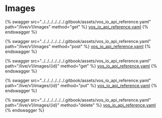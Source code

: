 # Images

{% swagger src="../../../../../../.gitbook/assets/vos_io_api_reference.yaml" path="/live/v1/images" method="get" %}
[vos_io_api_reference.yaml](../../../../../../.gitbook/assets/vos_io_api_reference.yaml)
{% endswagger %}

{% swagger src="../../../../../../.gitbook/assets/vos_io_api_reference.yaml" path="/live/v1/images" method="post" %}
[vos_io_api_reference.yaml](../../../../../../.gitbook/assets/vos_io_api_reference.yaml)
{% endswagger %}

{% swagger src="../../../../../../.gitbook/assets/vos_io_api_reference.yaml" path="/live/v1/images/{id}" method="get" %}
[vos_io_api_reference.yaml](../../../../../../.gitbook/assets/vos_io_api_reference.yaml)
{% endswagger %}

{% swagger src="../../../../../../.gitbook/assets/vos_io_api_reference.yaml" path="/live/v1/images/{id}" method="put" %}
[vos_io_api_reference.yaml](../../../../../../.gitbook/assets/vos_io_api_reference.yaml)
{% endswagger %}

{% swagger src="../../../../../../.gitbook/assets/vos_io_api_reference.yaml" path="/live/v1/images/{id}" method="delete" %}
[vos_io_api_reference.yaml](../../../../../../.gitbook/assets/vos_io_api_reference.yaml)
{% endswagger %}
